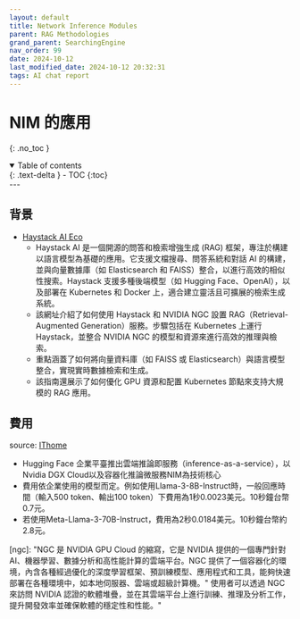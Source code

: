 ```yaml
---
layout: default
title: Network Inference Modules
parent: RAG Methodologies
grand_parent: SearchingEngine
nav_order: 99
date: 2024-10-12 
last_modified_date: 2024-10-12 20:32:31
tags: AI chat report
---
```


# NIM 的應用
{: .no_toc }

<details open markdown="block">
  <summary>
    Table of contents
  </summary>
  {: .text-delta }
- TOC
{:toc}
</details>
---

## 背景

- [Haystack  AI Eco](https://haystack.deepset.ai/blog/haystack-nvidia-nim-rag-guide)
  - Haystack AI 是一個開源的問答和檢索增強生成 (RAG) 框架，專注於構建以語言模型為基礎的應用。它支援文檔搜尋、問答系統和對話 AI 的構建，並與向量數據庫（如 Elasticsearch 和 FAISS）整合，以進行高效的相似性搜索。Haystack 支援多種後端模型（如 Hugging Face、OpenAI），以及部署在 Kubernetes 和 Docker 上，適合建立靈活且可擴展的檢索生成系統。
  - 該網址介紹了如何使用 Haystack 和 NVIDIA NGC 設置 RAG（Retrieval-Augmented Generation）服務。步驟包括在 Kubernetes 上運行 Haystack，並整合 NVIDIA NGC 的模型和資源來進行高效的推理與檢索。
  - 重點涵蓋了如何將向量資料庫（如 FAISS 或 Elasticsearch）與語言模型整合，實現實時數據檢索和生成。
  - 該指南還展示了如何優化 GPU 資源和配置 Kubernetes 節點來支持大規模的 RAG 應用。

## 費用

source: [IThome](https://www.ithome.com.tw/news/164187)
- Hugging Face 企業平臺推出雲端推論即服務（inference-as-a-service），以Nvidia DGX Cloud以及容器化推論微服務NIM為技術核心
- 費用依企業使用的模型而定。例如使用Llama-3-8B-Instruct時，一般回應時間（輸入500 token、輸出100 token）下費用為1秒0.0023美元。10秒鐘台幣0.7元。
- 若使用Meta-Llama-3-70B-Instruct，費用為2秒0.0184美元。10秒鐘台幣約2.8元。



[ngc]: "NGC 是 NVIDIA GPU Cloud 的縮寫，它是 NVIDIA 提供的一個專門針對 AI、機器學習、數據分析和高性能計算的雲端平台。NGC 提供了一個容器化的環境，內含各種經過優化的深度學習框架、預訓練模型、應用程式和工具，能夠快速部署在各種環境中，如本地伺服器、雲端或超級計算機。"
使用者可以透過 NGC 來訪問 NVIDIA 認證的軟體堆疊，並在其雲端平台上進行訓練、推理及分析工作，提升開發效率並確保軟體的穩定性和性能。"
